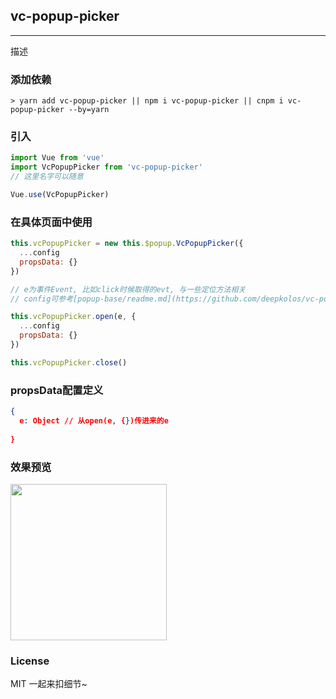 
## vc-popup-picker

-----

描述

### 添加依赖

```shell
> yarn add vc-popup-picker || npm i vc-popup-picker || cnpm i vc-popup-picker --by=yarn
```

### 引入

```javascript
import Vue from 'vue'
import VcPopupPicker from 'vc-popup-picker'
// 这里名字可以随意

Vue.use(VcPopupPicker)
```

### 在具体页面中使用

```javascript
this.vcPopupPicker = new this.$popup.VcPopupPicker({
  ...config
  propsData: {}
})

// e为事件Event, 比如click时候取得的evt, 与一些定位方法相关
// config可参考[popup-base/readme.md](https://github.com/deepkolos/vc-popup/blob/master/packages/popup-base/readme.md)

this.vcPopupPicker.open(e, {
  ...config
  propsData: {}
})

this.vcPopupPicker.close()
```

### propsData配置定义

```json
{
  e: Object // 从open(e, {})传进来的e
  
}
```

### 效果预览

<div>
  <img src="https://raw.githubusercontent.com/deepkolos/vc-popup/master/static/vc-popup-picker.gif" width = "250" alt="" style="display:inline-block;"/>
</div>

### License

MIT 一起来扣细节~
